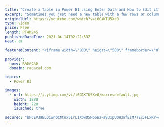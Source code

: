 ```yaml
---
title: "Create a Table in Power BI using Enter Data and How to Edit it"
excerpt: "Sometimes you just need a new table with a few rows or columns to be added to your data model. One option to create that table is to use the Enter Data option in Power BI Desktop. In this article, I’ll explain how you can use it, and also; more important: How to edit the data of that table after creating"
originalUrl: https://youtube.com/watch?v=i6GAKTU5Xe0
type: video
price: Free
length: PT4M24S
publishedDateTime: 2021-06-14T02:21:53Z
heat: 69

featuredContent: "<iframe width=\"800\" height=\"500\" frameborder=\"0\" src=\"https://www.youtube.com/embed/i6GAKTU5Xe0\" allow=\"accelerometer; autoplay; encrypted-media; gyroscope; picture-in-picture\" allowfullscreen></iframe>"

provider:
  name: RADACAD
  domain: radacad.com

topics:
  - Power BI

images:
  - url: https://i.ytimg.com/vi/i6GAKTU5Xe0/maxresdefault.jpg
    width: 1280
    height: 720
    isCached: true

secured: "bPCEVJHELQiwnQCNtnx5IrL1XOwO5HooW2+a83xpUOH2nfEzM7TEc5FLxKY+c59WEIWtbycZjfxyz3DFeBhtCq+ttVFpb3UGhqeh8QNeN8Iyc63Ad4YOKfMizF9CvXMiLECJ9m4ZTioUCaBv09ug1td246E4flENhX9H1EWXbYnwC7CyJAXUDdHLTMkgNh+5d8OwY92mrIp5VptahsDQcbZj3JufNqI0LY8I11WxuDT/UuDns4i1cDOPPz50u664lg+yOO50ASZxzHzaGYj4NGJ5XCWPNmaFIycr5UM9fv0ESX7uwR2RcgPWuocpwChTJpA4VmwARtEZgraIZ0Xwtzyi6iIxBYq+o/x7i4d8GrmIk2K/CbXtarZE44P44j22tiY58RiTvAzeJ4QRZ74sjwjdVPQXVuKUMY/u9/CSk7M=;vFsEf1k/mJUFqJnuO2MNfQ=="
---
```


